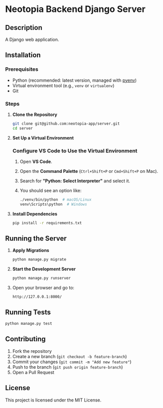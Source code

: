# Neotopia Backend Django Server

## Description
A Django web application.

## Installation

### Prerequisites
- Python (recommended: latest version, managed with [pyenv](https://github.com/pyenv/pyenv))
- Virtual environment tool (e.g., `venv` or `virtualenv`)
- Git

### Steps
1. **Clone the Repository**
   ```bash
   git clone git@github.com:neotopia-app/server.git
   cd server
   ```

2. **Set Up a Virtual Environment**
   ### Configure VS Code to Use the Virtual Environment

   1. Open **VS Code**.  
   2. Open the **Command Palette** (`Ctrl+Shift+P` or `Cmd+Shift+P` on Mac).  
   3. Search for **"Python: Select Interpreter"** and select it.  
   4. You should see an option like:  

      ```bash
      ./venv/bin/python  # macOS/Linux
      venv\Scripts\python  # Windows
      ```

3. **Install Dependencies**
   ```bash
   pip install -r requirements.txt
   ```

## Running the Server

1. **Apply Migrations**
   ```bash
   python manage.py migrate
   ```

2. **Start the Development Server**
   ```bash
   python manage.py runserver
   ```

3. Open your browser and go to:
   ```
   http://127.0.0.1:8000/
   ```

## Running Tests
```bash
python manage.py test
```

## Contributing
1. Fork the repository
2. Create a new branch (`git checkout -b feature-branch`)
3. Commit your changes (`git commit -m "Add new feature"`)
4. Push to the branch (`git push origin feature-branch`)
5. Open a Pull Request

## License
This project is licensed under the MIT License.

